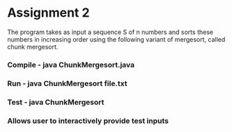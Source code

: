 # Assignment 2
The program takes as input a sequence S of n numbers and sorts these numbers in increasing order using the following variant of mergesort, called chunk mergesort.

### Compile - java ChunkMergesort.java

### Run - java ChunkMergesort file.txt

### Test - java ChunkMergesort
### Allows user to interactively provide test inputs